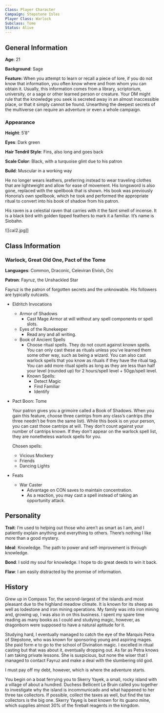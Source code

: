 ```yaml
---
Class: Player Character
Campaign: Stepstone Isles
Player Class: Warlock
Subclass: Tome
Status: Alive
---
```

## General Information

**Age**: 21

**Background**: Sage

**Feature:** When you attempt to learn or recall a piece of lore, if you do not know that information, you often know where and from whom you can obtain it. Usually, this information comes from a library, scriptorium, university, or a sage or other learned person or creature. Your DM might rule that the knowledge you seek is secreted away in an almost inaccessible place, or that it simply cannot be found. Unearthing the deepest secrets of the multiverse can require an adventure or even a whole campaign.
### Appearance

**Height**: 5’8”

**Eyes**: Dark green

**Hair Tendril Style**: Fins, also long and goes back

**Scale Color**: Black, with a turquoise glint due to his patron

**Build**: Muscular in a working way

He no longer wears leathers, preferring instead to wear traveling clothes that are lightweight and allow for ease of movement. His longsword is also gone, replaced with the spellbook that is shown. His book was previously Honoria’s own spellbook, which he took and performed the appropriate ritual to convert into his book of shadow from his patron.

His raven is a celestial raven that carries with it the faint smell of incense. It is a black bird with golden tipped feathers to mark it a familiar. It’s name is Siobahn.

![[cal2.jpg]]

  ## Class Information
### Warlock, Great Old One, Pact of the Tome

**Languages**: Common, Draconic, Celeviran Elvish, Orc

**Patron**: Fayruz, the Unshackled Star

Fayruz is the patron of forgotten secrets and the unknowable. His followers are typically outcasts.

- Eldritch Invocations
    - Armor of Shadows
        - Cast Mage Armor at will without any spell components or spell slots.
    - Eyes of the Runekeeper
        - Read any and all writing.
    - Book of Ancient Spells
        - Choose ritual spells. They do not count against known spells. You can only cast these as rituals unless you’ve learned them some other way, such as being a wizard. You can also cast warlock spells that you know as rituals if they have the ritual tag. You can add more ritual spells as long as they are less than half your level (rounded up) for 2 hours/spell level + 50gp/spell level.
        - Known Spells:
            - Detect Magic
            - Find Familiar
            - Identify
- Pact Boon: Tome
    
    Your patron gives you a grimoire called a Book of Shadows. When you gain this feature, choose three cantrips from any class’s cantrips (the three needn’t be from the same list). While this book is on your person, you can cast those cantrips at will. They don’t count against your number of cantrips known. If they don’t appear on the warlock spell list, they are nonetheless warlock spells for you.
    
    Chosen spells:
    
    - Vicious Mockery
    - Friends
    - Dancing Lights
- Feats
    - War Caster
        - Advantage on CON saves to maintain concentration.
        - As a reaction, you may cast a spell instead of taking an opportunity attack.
## Personality

**Trait**: I’m used to helping out those who aren’t as smart as I am, and I patiently explain anything and everything to others. There’s nothing I like more than a good mystery.

**Ideal**: Knowledge. The path to power and self-improvement is through knowledge.

**Bond**: I sold my soul for knowledge. I hope to do great deeds to win it back.

**Flaw**: I am easily distracted by the promise of information.
## History

Grew up in Compass Tor, the second-largest of the islands and most pleasant due to the highland meadow climate. It is known for its sheep as well as lodestone and iron mining operations. My family was into iron mining and, growing up, I was also in on this business. I spent my spare time reading as many books as I could and studying magic, however, as dragonborn were supposed to have a natural aptitude for it.

Studying hard, I eventually managed to catch the eye of the Marquis Petra of Stepstone, who was known for sponsoring young and aspiring mages. She paid form e to go to the school of Divination magic. I excelled in ritual casting but that was about it, eventually dropping out. As far as Petra knows I am taking private lessons. She is suspicious, but none the wiser that I managed to contact Fayruz and make a deal with the slumbering old god.

I must pay off my debt, however, which is where the adventure starts.

You begin on a boat ferrying you to Skerry Yayek, a small, rocky island with a village of about a hundred. Duchess Bellicent Le Bruin called you together to investigate why the island is incommunicado and what happened to her three tax collectors. If possible, collect the taxes as well, but find the tax collectors is the big one. Skerry Yayeg is best known for its guano mine, which supplies almost 30% of the fireball reagents in the kingdom.